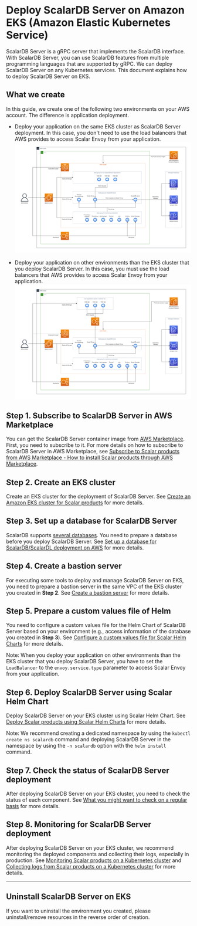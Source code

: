 # Deploy ScalarDB Server on Amazon EKS (Amazon Elastic Kubernetes Service)

ScalarDB Server is a gRPC server that implements the ScalarDB interface. With ScalarDB Server, you can use ScalarDB features from multiple programming languages that are supported by gRPC. We can deploy ScalarDB Server on any Kubernetes services. This document explains how to deploy ScalarDB Server on EKS.

## What we create

In this guide, we create one of the following two environments on your AWS account. The difference is application deployment.

* Deploy your application on the same EKS cluster as ScalarDB Server deployment. In this case, you don't need to use the load balancers that AWS provides to access Scalar Envoy from your application.
  ![image](./images/png/EKS_ScalarDB_Server_App_In_Cluster.drawio.png)

* Deploy your application on other environments than the EKS cluster that you deploy ScalarDB Server. In this case, you must use the load balancers that AWS provides to access Scalar Envoy from your application.
  ![image](./images/png/EKS_ScalarDB_Server_App_Out_Cluster.drawio.png)

## Step 1. Subscribe to ScalarDB Server in AWS Marketplace

You can get the ScalarDB Server container image from [AWS Marketplace](https://aws.amazon.com/marketplace/pp/prodview-rzbuhxgvqf4d2). First, you need to subscribe to it. For more details on how to subscribe to ScalarDB Server in AWS Marketplace, see [Subscribe to Scalar products from AWS Marketplace - How to install Scalar products through AWS Marketplace](./AwsMarketplaceGuide.md#subscribe-to-scalar-products-from-aws-marketplace).

## Step 2. Create an EKS cluster

Create an EKS cluster for the deployment of ScalarDB Server. See [Create an Amazon EKS cluster for Scalar products](./CreateEKSClusterForScalarProducts.md) for more details.

## Step 3. Set up a database for ScalarDB Server

ScalarDB supports [several databases](https://github.com/scalar-labs/scalardb/blob/master/docs/scalardb-supported-databases.md). You need to prepare a database before you deploy ScalarDB Server. See [Set up a database for ScalarDB/ScalarDL deployment on AWS](./SetupDatabaseForAWS.md) for more details.

## Step 4. Create a bastion server

For executing some tools to deploy and manage ScalarDB Server on EKS, you need to prepare a bastion server in the same VPC of the EKS cluster you created in **Step 2**. See [Create a bastion server](./CreateBastionServer.md) for more details.

## Step 5. Prepare a custom values file of Helm

You need to configure a custom values file for the Helm Chart of ScalarDB Server based on your environment (e.g., access information of the database you created in **Step 3**). See [Configure a custom values file for Scalar Helm Charts](https://github.com/scalar-labs/helm-charts/blob/main/docs/configure-custom-values-file.md) for more details.

Note: When you deploy your application on other environments than the EKS cluster that you deploy ScalarDB Server, you have to set the `LoadBalancer` to the `envoy.service.type` parameter to access Scalar Envoy from your application.

## Step 6. Deploy ScalarDB Server using Scalar Helm Chart

Deploy ScalarDB Server on your EKS cluster using Scalar Helm Chart. See [Deploy Scalar products using Scalar Helm Charts](https://github.com/scalar-labs/helm-charts/blob/main/docs/how-to-deploy-scalar-products.md) for more details.

Note: We recommend creating a dedicated namespace by using the `kubectl create ns scalardb` command and deploying ScalarDB Server in the namespace by using the `-n scalardb` option with the `helm install` command.

## Step 7. Check the status of ScalarDB Server deployment

After deploying ScalarDB Server on your EKS cluster, you need to check the status of each component. See [What you might want to check on a regular basis](./RegularCheck.md) for more details.

## Step 8. Monitoring for ScalarDB Server deployment

After deploying ScalarDB Server on your EKS cluster, we recommend monitoring the deployed components and collecting their logs, especially in production. See [Monitoring Scalar products on a Kubernetes cluster](./K8sMonitorGuide.md) and [Collecting logs from Scalar products on a Kubernetes cluster](./K8sLogCollectionGuide.md) for more details.

---

## Uninstall ScalarDB Server on EKS

If you want to uninstall the environment you created, please uninstall/remove resources in the reverse order of creation.
